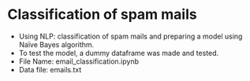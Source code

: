 # Classification of spam mails

- Using NLP: classification of spam mails and preparing a model using Naïve Bayes algorithm.
- To test the model, a dummy dataframe was made and tested.
- File Name: email_classification.ipynb
- Data file: emails.txt
